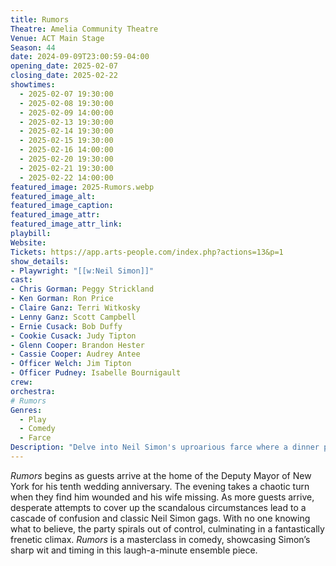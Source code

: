 ```yaml
---
title: Rumors
Theatre: Amelia Community Theatre
Venue: ACT Main Stage
Season: 44
date: 2024-09-09T23:00:59-04:00
opening_date: 2025-02-07
closing_date: 2025-02-22
showtimes:
  - 2025-02-07 19:30:00
  - 2025-02-08 19:30:00
  - 2025-02-09 14:00:00
  - 2025-02-13 19:30:00
  - 2025-02-14 19:30:00
  - 2025-02-15 19:30:00
  - 2025-02-16 14:00:00
  - 2025-02-20 19:30:00
  - 2025-02-21 19:30:00
  - 2025-02-22 14:00:00
featured_image: 2025-Rumors.webp
featured_image_alt: 
featured_image_caption: 
featured_image_attr: 
featured_image_attr_link: 
playbill:
Website: 
Tickets: https://app.arts-people.com/index.php?actions=13&p=1
show_details: 
- Playwright: "[[w:Neil Simon]]"
cast:
- Chris Gorman: Peggy Strickland
- Ken Gorman: Ron Price
- Claire Ganz: Terri Witkosky
- Lenny Ganz: Scott Campbell
- Ernie Cusack: Bob Duffy
- Cookie Cusack: Judy Tipton
- Glenn Cooper: Brandon Hester
- Cassie Cooper: Audrey Antee
- Officer Welch: Jim Tipton
- Officer Pudney: Isabelle Bournigault
crew:
orchestra:
# Rumors
Genres:
  - Play
  - Comedy
  - Farce
Description: "Delve into Neil Simon's uproarious farce where a dinner party goes hilariously awry with misunderstandings and mistaken identities."
---
```

*Rumors* begins as guests arrive at the home of the Deputy Mayor of New York for his tenth wedding anniversary. The evening takes a chaotic turn when they find him wounded and his wife missing. As more guests arrive, desperate attempts to cover up the scandalous circumstances lead to a cascade of confusion and classic Neil Simon gags. With no one knowing what to believe, the party spirals out of control, culminating in a fantastically frenetic climax. *Rumors* is a masterclass in comedy, showcasing Simon’s sharp wit and timing in this laugh-a-minute ensemble piece.

